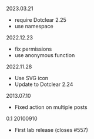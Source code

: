 2023.03.21
- require Dotclear 2.25
- use namespace

2022.12.23
- fix permissions
- use anonymous function

2022.11.28
 * Use SVG icon
 * Update to Dotclear 2.24

2013.07.10 
 * Fixed action on multiple posts

0.1 20100910 
 * First lab release (closes #557)